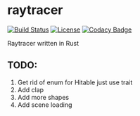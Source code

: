 # raytracer

[![Build Status](https://travis-ci.org/jordanosborn/raytracer.svg?branch=master)](https://travis-ci.org/jordanosborn/raytracer)
[![License](https://img.shields.io/github/license/jordanosborn/raytracer.svg)](https://raw.githubusercontent.com/jordanosborn/raytracer/master/LICENSE)
[![Codacy Badge](https://api.codacy.com/project/badge/Grade/4b3845c6d8664e7ab663680277619c3a)](https://www.codacy.com/app/jordanosborn/raytracer?utm_source=github.com&amp;utm_medium=referral&amp;utm_content=jordanosborn/raytracer&amp;utm_campaign=Badge_Grade)

Raytracer written in Rust

## TODO:

1. Get rid of enum for Hitable just use trait
1. Add clap
1. Add more shapes
1. Add scene loading
